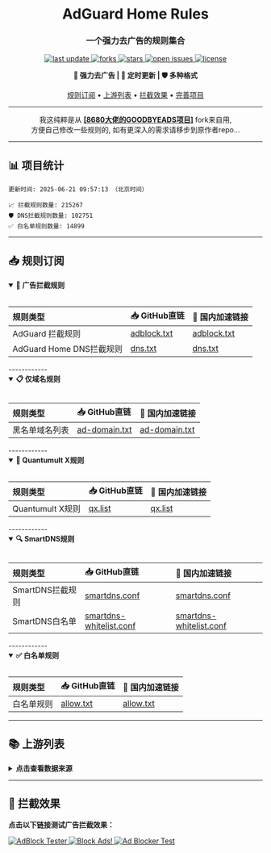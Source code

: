 <div align="center">
<h1 align="center">AdGuard Home Rules</h1>
<h3 align="center">一个强力去广告的规则集合</h3>

<p align="center">
  <a href="https://github.com/tom-kst/Adgh_Rules">
    <img src="https://img.shields.io/github/last-commit/tom-kst/Adgh_Rules?style=flat-square&color=blue" alt="last update" />
  </a>
  <a href="https://github.com/tom-kst/Adgh_Rules">
    <img src="https://img.shields.io/github/forks/tom-kst/Adgh_Rules?style=flat-square&color=brightgreen" alt="forks" />
  </a>
  <a href="https://github.com/tom-kst/Adgh_Rules">
    <img src="https://img.shields.io/github/stars/tom-kst/Adgh_Rules?style=flat-square&color=yellow" alt="stars" />
  </a>
  <a href="https://github.com/tom-kst/Adgh_Rules/issues/">
    <img src="https://img.shields.io/github/issues/tom-kst/Adgh_Rules?style=flat-square&color=red" alt="open issues" />
  </a>
  <a href="https://github.com/tom-kst/Adgh_Rules">
    <img src="https://img.shields.io/github/license/tom-kst/Adgh_Rules?style=flat-square&color=9cf" alt="license" />
  </a>
</p>

<p align="center">
  <b>🚫 强力去广告 | 🔄 定时更新 | 🛡️ 多种格式</b>
</p>

<p align="center">
  <a href="#-规则订阅">规则订阅</a> •
  <a href="#-上游列表">上游列表</a> •
  <a href="#-拦截效果">拦截效果</a> •
  <a href="#-完善项目">完善项目</a>
</p>
</div>

------------

<p align="center">
  我这纯粹是从 <b><a href="https://github.com/8680/GOODBYEADS">[8680大佬的GOODBYEADS项目]</a></b> fork来自用, <br>方便自己修改一些规则的, 如有更深入的需求请移步到原作者repo...
  </p>
  
------------

## 📊 项目统计

```
更新时间: 2025-06-21 09:57:13 （北京时间） 

📈 拦截规则数量: 215267 
🛡️ DNS拦截规则数量: 102751 
✅ 白名单规则数量: 14899 
```
------------

## 📥 规则订阅

<details open>
<summary><b>🚫 广告拦截规则</b></summary>
<br>

| 规则类型 | 📥 GitHub直链 | 🚀 国内加速链接 |
| :---- | :---- | :---- |
| AdGuard 拦截规则 | [adblock.txt](https://raw.githubusercontent.com/tom-kst/Adgh_Rules/master/data/rules/adblock.txt) | [adblock.txt](https://ghfast.top/raw.githubusercontent.com/tom-kst/Adgh_Rules/master/data/rules/adblock.txt) |
| AdGuard Home DNS拦截规则 | [dns.txt](https://raw.githubusercontent.com/tom-kst/Adgh_Rules/master/data/rules/dns.txt) | [dns.txt](https://ghfast.top/raw.githubusercontent.com/tom-kst/Adgh_Rules/master/data/rules/dns.txt) |

</details>
------------

<details open>
<summary><b>📋 仅域名规则</b></summary>
<br>

| 规则类型 | 📥 GitHub直链 | 🚀 国内加速链接 |
| :---- | :---- | :---- |
| 黑名单域名列表 | [ad-domain.txt](https://raw.githubusercontent.com/tom-kst/Adgh_Rules/master/data/rules/ad-domain.txt) | [ad-domain.txt](https://ghfast.top/raw.githubusercontent.com/tom-kst/Adgh_Rules/master/data/rules/ad-domain.txt) |

</details>
------------

<details open>
<summary><b>📱 Quantumult X规则</b></summary>
<br>

| 规则类型 | 📥 GitHub直链 | 🚀 国内加速链接 |
| :---- | :---- | :---- |
| Quantumult X规则 | [qx.list](https://raw.githubusercontent.com/tom-kst/Adgh_Rules/master/data/rules/qx.list) | [qx.list](https://ghfast.top/raw.githubusercontent.com/tom-kst/Adgh_Rules/master/data/rules/qx.list) |

</details>
------------

<details open>
<summary><b>🔍 SmartDNS规则</b></summary>
<br>

| 规则类型 | 📥 GitHub直链 | 🚀 国内加速链接 |
| :---- | :---- | :---- |
| SmartDNS拦截规则 | [smartdns.conf](https://raw.githubusercontent.com/tom-kst/Adgh_Rules/master/data/rules/smartdns.conf) | [smartdns.conf](https://ghfast.top/raw.githubusercontent.com/tom-kst/Adgh_Rules/master/data/rules/smartdns.conf) |
| SmartDNS白名单 | [smartdns-whitelist.conf](https://raw.githubusercontent.com/tom-kst/Adgh_Rules/master/data/rules/smartdns-whitelist.conf) | [smartdns-whitelist.conf](https://ghfast.top/raw.githubusercontent.com/tom-kst/Adgh_Rules/master/data/rules/smartdns-whitelist.conf) |

</details>
------------

<details open>
<summary><b>✅ 白名单规则</b></summary>
<br>

| 规则类型 | 📥 GitHub直链 | 🚀 国内加速链接 |
| :---- | :---- | :---- |
| 白名单规则 | [allow.txt](https://raw.githubusercontent.com/tom-kst/Adgh_Rules/master/data/rules/allow.txt) | [allow.txt](https://ghfast.top/raw.githubusercontent.com/tom-kst/Adgh_Rules/master/data/rules/allow.txt) |
</details>

------------

## 📚 上游列表

<details>
<summary><b>点击查看数据来源</b></summary>
<br>

- [AdGuard规则](https://github.com/AdguardTeam/AdguardFilters)
- [Tv规则](https://perflyst.github.io/PiHoleBlocklist/SmartTV-AGH.txt)
- [EasyPrivacy规则](https://easylist.to/)
- [乘风视频过滤规则](https://raw.githubusercontent.com/xinggsf/Adblock-Plus-Rule/master/mv.txt)
- [去APP下载提示规则](https://raw.githubusercontent.com/Noyllopa/NoAppDownload/master/NoAppDownload.txt)
- [oisd规则](https://small.oisd.nl/)
- [AWAvenue 秋风广告规则](https://raw.githubusercontent.com/TG-Twilight/AWAvenue-Ads-Rule/main/AWAvenue-Ads-Rule.txt)
- [CJX's Annoyance List](https://raw.githubusercontent.com/cjx82630/cjxlist/master/cjx-annoyance.txt)
- [补充规则](https://github.com/tom-kst/Adgh_Rules)

</details>

------------

## 🚫 拦截效果

  <p><b>点击以下链接测试广告拦截效果：</b></p>
  
  <a href="https://adblock-tester.com">
    <img src="https://img.shields.io/badge/AdBlock%20Tester-测试链接-blue?style=for-the-badge" alt="AdBlock Tester"/>
  </a>
  
  <a href="https://blockads.fivefilters.org/">
    <img src="https://img.shields.io/badge/Block%20Ads!-测试链接-green?style=for-the-badge" alt="Block Ads!"/>
  </a>
  
  <a href="https://adblock.turtlecute.org/">
    <img src="https://img.shields.io/badge/Ad%20Blocker%20Test-测试链接-orange?style=for-the-badge" alt="Ad Blocker Test"/>
  </a>
